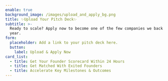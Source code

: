 ```yaml
---
enable: true
background_image: /images/upload_and_apply_bg.png
title: ✨Upload Your Pitch Deck✨
subtitle: >-
  Ready to scale? Apply now to become one of the few companies we back each
  year.
form:
  placeholder: Add a link to your pitch deck here.
  button:
    label: Upload & Apply Now
card_list:
  - title: Get Your Founder Scorecard Within 24 Hours
  - title: Get Matched With Exited Founders
  - title: Accelerate Key Milestones & Outcomes
---
```


